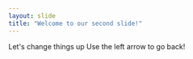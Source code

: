 ```yaml
---
layout: slide
title: "Welcome to our second slide!"
---
```

Let's change things up
Use the left arrow to go back!